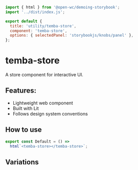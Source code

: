 ```js script
import { html } from '@open-wc/demoing-storybook';
import '../dist/index.js';

export default {
  title: 'utility/temba-store',
  component: 'temba-store',
  options: { selectedPanel: 'storybookjs/knobs/panel' },
};
```

# temba-store

A store component for interactive UI.

## Features:

- Lightweight web component
- Built with Lit
- Follows design system conventions

## How to use

```js preview-story
export const Default = () =>
  html`<temba-store></temba-store>`;
```

## Variations

